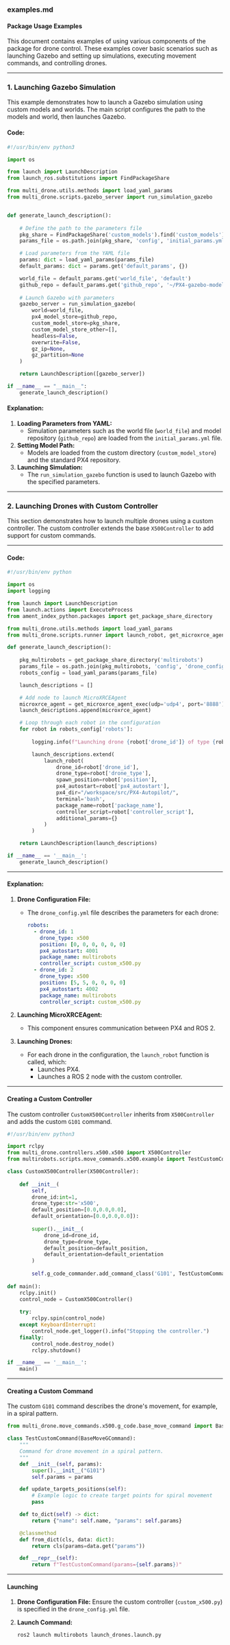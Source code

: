 ### examples.md

#### **Package Usage Examples**

This document contains examples of using various components of the package for drone control. These examples cover basic scenarios such as launching Gazebo and setting up simulations, executing movement commands, and controlling drones.

---

### **1. Launching Gazebo Simulation**

This example demonstrates how to launch a Gazebo simulation using custom models and worlds. The main script configures the path to the models and world, then launches Gazebo.

#### **Code:**
```python
#!/usr/bin/env python3

import os

from launch import LaunchDescription
from launch_ros.substitutions import FindPackageShare

from multi_drone.utils.methods import load_yaml_params
from multi_drone.scripts.gazebo_server import run_simulation_gazebo


def generate_launch_description():
    
    # Define the path to the parameters file
    pkg_share = FindPackageShare('custom_models').find('custom_models')
    params_file = os.path.join(pkg_share, 'config', 'initial_params.yml')

    # Load parameters from the YAML file
    params: dict = load_yaml_params(params_file)
    default_params: dict = params.get('default_params', {})

    world_file = default_params.get('world_file', 'default')
    github_repo = default_params.get('github_repo', '~/PX4-gazebo-models')
    
    # Launch Gazebo with parameters
    gazebo_server = run_simulation_gazebo(
        world=world_file,
        px4_model_store=github_repo,
        custom_model_store=pkg_share,
        custom_model_store_other=[],
        headless=False,
        overwrite=False,
        gz_ip=None,
        gz_partition=None
    )

    return LaunchDescription([gazebo_server])

if __name__ == "__main__":
    generate_launch_description()
```

#### **Explanation:**
1. **Loading Parameters from YAML:**
   - Simulation parameters such as the world file (`world_file`) and model repository (`github_repo`) are loaded from the `initial_params.yml` file.
2. **Setting Model Path:**
   - Models are loaded from the custom directory (`custom_model_store`) and the standard PX4 repository.
3. **Launching Simulation:**
   - The `run_simulation_gazebo` function is used to launch Gazebo with the specified parameters.

---

### **2. Launching Drones with Custom Controller**

This section demonstrates how to launch multiple drones using a custom controller. The custom controller extends the base `X500Controller` to add support for custom commands.

---

#### **Code:**

```python
#!/usr/bin/env python

import os
import logging

from launch import LaunchDescription
from launch.actions import ExecuteProcess
from ament_index_python.packages import get_package_share_directory

from multi_drone.utils.methods import load_yaml_params
from multi_drone.scripts.runner import launch_robot, get_microxrce_agent_exec

def generate_launch_description():
    
    pkg_multirobots = get_package_share_directory('multirobots')
    params_file = os.path.join(pkg_multirobots, 'config', 'drone_config.yml')
    robots_config = load_yaml_params(params_file)

    launch_descriptions = []

    # Add node to launch MicroXRCEAgent
    microxrce_agent = get_microxrce_agent_exec(udp='udp4', port='8888')
    launch_descriptions.append(microxrce_agent)

    # Loop through each robot in the configuration
    for robot in robots_config['robots']:
        
        logging.info(f"Launching drone {robot['drone_id']} of type {robot['drone_type']}")

        launch_descriptions.extend(
            launch_robot(
                drone_id=robot['drone_id'],
                drone_type=robot['drone_type'],
                spawn_position=robot['position'],
                px4_autostart=robot['px4_autostart'],
                px4_dir="/workspace/src/PX4-Autopilot/",
                terminal='bash',
                package_name=robot['package_name'],
                controller_script=robot['controller_script'],
                additional_params={}
            )
        )

    return LaunchDescription(launch_descriptions)

if __name__ == '__main__':
    generate_launch_description()
```

---

#### **Explanation:**

1. **Drone Configuration File:**
   - The `drone_config.yml` file describes the parameters for each drone:
     ```yaml
     robots:
       - drone_id: 1
         drone_type: x500
         position: [0, 0, 0, 0, 0, 0]
         px4_autostart: 4001
         package_name: multirobots
         controller_script: custom_x500.py
       - drone_id: 2
         drone_type: x500
         position: [5, 5, 0, 0, 0, 0]
         px4_autostart: 4002
         package_name: multirobots
         controller_script: custom_x500.py
     ```

2. **Launching MicroXRCEAgent:**
   - This component ensures communication between PX4 and ROS 2.

3. **Launching Drones:**
   - For each drone in the configuration, the `launch_robot` function is called, which:
     - Launches PX4.
     - Launches a ROS 2 node with the custom controller.

---

#### **Creating a Custom Controller**

The custom controller `CustomX500Controller` inherits from `X500Controller` and adds the custom `G101` command.

```python
#!/usr/bin/env python3

import rclpy
from multi_drone.controllers.x500.x500 import X500Controller
from multirobots.scripts.move_commands.x500.example import TestCustomCommand

class CustomX500Controller(X500Controller):
        
    def __init__(
        self,
        drone_id:int=1,
        drone_type:str='x500',
        default_position=[0.0,0.0,0.0],
        default_orientation=[0.0,0.0,0.0]):  
                                          
        super().__init__(
            drone_id=drone_id, 
            drone_type=drone_type, 
            default_position=default_position,
            default_orientation=default_orientation           
        )   
        
        self.g_code_commander.add_command_class('G101', TestCustomCommand)     
       
def main():    
    rclpy.init()     
    control_node = CustomX500Controller()
    
    try:
        rclpy.spin(control_node)
    except KeyboardInterrupt:
        control_node.get_logger().info("Stopping the controller.")
    finally:
        control_node.destroy_node()
        rclpy.shutdown()

if __name__ == '__main__':
    main()
```

---

#### **Creating a Custom Command**

The custom `G101` command describes the drone's movement, for example, in a spiral pattern.

```python
from multi_drone.move_commands.x500.g_code.base_move_command import BaseMoveGCommand

class TestCustomCommand(BaseMoveGCommand):
    """
    Command for drone movement in a spiral pattern.
    """
    def __init__(self, params):
        super().__init__("G101")
        self.params = params

    def update_targets_positions(self):
        # Example logic to create target points for spiral movement
        pass

    def to_dict(self) -> dict:
        return {"name": self.name, "params": self.params}

    @classmethod
    def from_dict(cls, data: dict):
        return cls(params=data.get("params"))

    def __repr__(self):
        return f"TestCustomCommand(params={self.params})"
```

---

#### **Launching**

1. **Drone Configuration File:**
   Ensure the custom controller (`custom_x500.py`) is specified in the `drone_config.yml` file.

2. **Launch Command:**
   ```bash
   ros2 launch multirobots launch_drones.launch.py
   ```